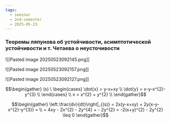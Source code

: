 ```yaml
---
tags:
  - seminar
  - 2nd-semester
  - 2025-05-23
---
```


### Теоремы ляпунова об устойчивости, асимптотической устойчивости и т. Четаева о неусточивости

![[Pasted image 20250523092145.png]]

![[Pasted image 20250523092157.png]]

![[Pasted image 20250523092127.png]]

$$\begin{gather}
(s) \ \begin{cases}
\dot{x} = y-x+xy \\
\dot{y} = x-y-x^{2}-y^{3} \\
\end{cases} \\
v = x^{2} + y^{2} \\
\end{gather}$$

$$\begin{gather}
\left.\frac{dv}{dt}\right|_{(s)} = 2x(y-x+xy) + 2y(x-y-x^{2}-y^{3}) = \\
= 4xy - 2x^{2} - 2y^{4} + - 2y^{2} = -2(x+y)^{2} - 2y^{2} \leq 0
\end{gather}$$